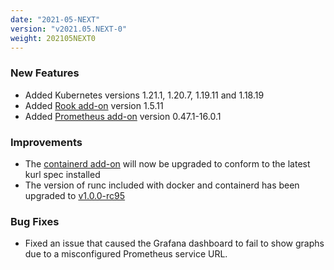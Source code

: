 ```yaml
---
date: "2021-05-NEXT"
version: "v2021.05.NEXT-0"
weight: 202105NEXT0
---
```


### <span class="label label-green">New Features</span>
- Added Kubernetes versions 1.21.1, 1.20.7, 1.19.11 and 1.18.19
- Added [Rook add-on](/docs/add-ons/rook) version 1.5.11
- Added [Prometheus add-on](/docs/add-ons/prometheus) version 0.47.1-16.0.1

### <span class="label label-blue">Improvements</span>
- The [containerd add-on](/docs/add-ons/containerd) will now be upgraded to conform to the latest kurl spec installed
- The version of runc included with docker and containerd has been upgraded to [v1.0.0-rc95](https://github.com/opencontainers/runc/releases/tag/v1.0.0-rc95)

### <span class="label label-orange">Bug Fixes</span>
- Fixed an issue that caused the Grafana dashboard to fail to show graphs due to a misconfigured Prometheus service URL.
